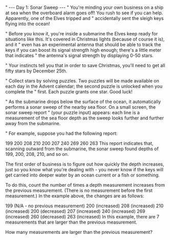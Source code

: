 " --- Day 1: Sonar Sweep ---
" You're minding your own business on a ship at sea when the overboard alarm goes off! You rush to see if you can help. Apparently, one of the Elves tripped and " accidentally sent the sleigh keys flying into the ocean!

" Before you know it, you're inside a submarine the Elves keep ready for situations like this. It's covered in Christmas lights (because of course it is), and it  " even has an experimental antenna that should be able to track the keys if you can boost its signal strength high enough; there's a little meter that indicates " the antenna's signal strength by displaying 0-50 stars.

" Your instincts tell you that in order to save Christmas, you'll need to get all fifty stars by December 25th.

" Collect stars by solving puzzles. Two puzzles will be made available on each day in the Advent calendar; the second puzzle is unlocked when you complete the " first. Each puzzle grants one star. Good luck!

" As the submarine drops below the surface of the ocean, it automatically performs a sonar sweep of the nearby sea floor. On a small screen, the sonar sweep report " (your puzzle input) appears: each line is a measurement of the sea floor depth as the sweep looks further and further away from the submarine.

" For example, suppose you had the following report:

199
200
208
210
200
207
240
269
260
263
This report indicates that, scanning outward from the submarine, the sonar sweep found depths of 199, 200, 208, 210, and so on.

The first order of business is to figure out how quickly the depth increases, just so you know what you're dealing with - you never know if the keys will get carried into deeper water by an ocean current or a fish or something.

To do this, count the number of times a depth measurement increases from the previous measurement. (There is no measurement before the first measurement.) In the example above, the changes are as follows:

199 (N/A - no previous measurement)
200 (increased)
208 (increased)
210 (increased)
200 (decreased)
207 (increased)
240 (increased)
269 (increased)
260 (decreased)
263 (increased)
In this example, there are 7 measurements that are larger than the previous measurement.

How many measurements are larger than the previous measurement?
